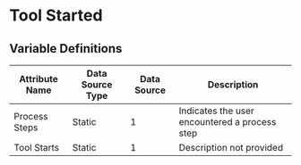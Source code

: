 # Tool Started

### 

## Variable Definitions

| Attribute Name|Data Source Type|Data Source|Description|
| --- | --- | --- | --- |
|Process Steps|Static|1|Indicates the user encountered a process step|
|Tool Starts|Static|1|Description not provided|



